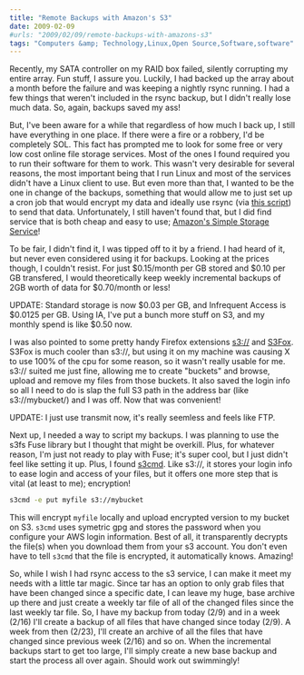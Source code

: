 ```yaml
---
title: "Remote Backups with Amazon's S3"
date: 2009-02-09
#urls: "2009/02/09/remote-backups-with-amazons-s3"
tags: "Computers &amp; Technology,Linux,Open Source,Software,software"
---
```


Recently, my SATA controller on my RAID box failed, silently corrupting my entire array. Fun stuff, I assure you. Luckily, I had backed up the array about a month before the failure and was keeping a nightly rsync running. I had a few things that weren't included in the rsync backup, but I didn't really lose much data. So, again, backups saved my ass!

But, I've been aware for a while that regardless of how much I back up, I still have everything in one place. If there were a fire or a robbery, I'd be completely SOL. This fact has prompted me to look for some free or very low cost online file storage services. Most of the ones I found required you to run their software for them to work. This wasn't very desirable for several reasons, the most important being that I run Linux and most of the services didn't have a Linux client to use. But even more than that, I wanted to be the one in change of the backups, something that would allow me to just set up a cron job that would encrypt my data and ideally use rsync (via <a href="http://www.ibm.com/developerworks/aix/library/au-filesync/?S_TACT=105AGY06&S_CMP=HP#N1014E">this script</a>) to send that data. Unfortunately, I still haven't found that, but I did find service that is both cheap and easy to use; <a href="http://aws.amazon.com/s3/">Amazon's Simple Storage Service</a>!

To be fair, I didn't find it, I was tipped off to it by a friend. I had heard of it, but never even considered using it for backups. Looking at the prices though, I couldn't resist. For just $0.15/month per GB stored and $0.10 per GB transfered, I would theoretically keep weekly incremental backups of 2GB worth of data for $0.70/month or less!

UPDATE: Standard storage is now $0.03 per GB, and Infrequent Access is $0.0125 per GB. Using IA, I've put a bunch more stuff on S3, and my monthly spend is like $0.50 now.

I was also pointed to some pretty handy Firefox extensions <a href="https://addons.mozilla.org/en-US/firefox/addon/6955">s3://</a> and <a href="https://addons.mozilla.org/en-US/firefox/addon/3247">S3Fox</a>. S3Fox is much cooler than s3://, but using it on my machine was causing X to use 100% of the cpu for some reason, so it wasn't really usable for me. s3:// suited me just fine, allowing me to create "buckets" and browse, upload and remove my files from those buckets. It also saved the login info so all I need to do is slap the full S3 path in the address bar (like s3://mybucket/) and I was off. Now that was convenient!

UPDATE: I just use transmit now, it's really seemless and feels like FTP.

Next up, I needed a way to script my backups. I was planning to use the s3fs Fuse library but I thought that might be overkill. Plus, for whatever reason, I'm just not ready to play with Fuse; it's super cool, but I just didn't feel like setting it up. Plus, I found <a href="http://s3tools.org/s3cmd">s3cmd</a>. Like s3://, it stores your login info to ease login and access of your files, but it offers one more step that is vital (at least to me); encryption!

```bash
s3cmd -e put myfile s3://mybucket
```

This will encrypt `myfile` locally and upload encrypted version to my bucket on S3. `s3cmd` uses symetric gpg and stores the password when you configure your AWS login information. Best of all, it transparently decrypts the file(s) when you download them from your s3 account. You don't even have to tell `s3cmd` that the file is encrypted, it automatically knows. Amazing!

So, while I wish I had rsync access to the s3 service, I can make it meet my needs with a little tar magic. Since tar has an option to only grab files that have been changed since a specific date, I can leave my huge, base archive up there and just create a weekly tar file of all of the changed files since the last weekly tar file. So, I have my backup from today (2/9) and in a week (2/16) I'll create a backup of all files that have changed since today (2/9). A week from then (2/23), I'll create an archive of all the files that have changed since previous week (2/16) and so on. When the incremental backups start to get too large, I'll simply create a new base backup and start the process all over again. Should work out swimmingly!